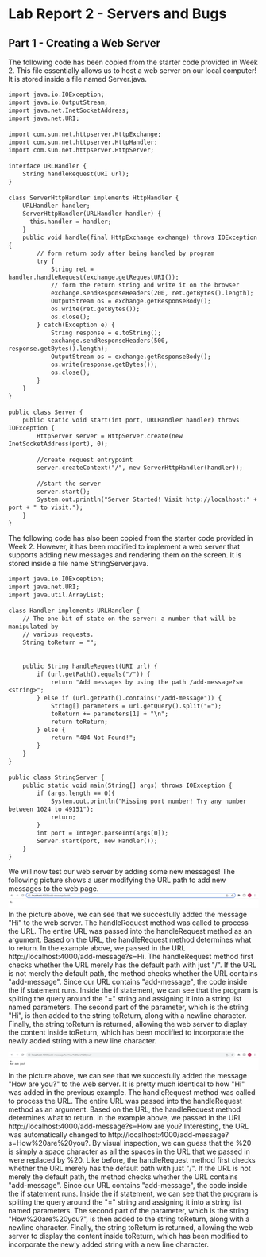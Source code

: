 # Lab Report 2 - Servers and Bugs

## Part 1 - Creating a Web Server
The following code has been copied from the starter code provided in Week 2. This file essentially allows us to host a web server on our local computer! It is stored inside a file named Server.java.
```
import java.io.IOException;
import java.io.OutputStream;
import java.net.InetSocketAddress;
import java.net.URI;

import com.sun.net.httpserver.HttpExchange;
import com.sun.net.httpserver.HttpHandler;
import com.sun.net.httpserver.HttpServer;

interface URLHandler {
    String handleRequest(URI url);
}

class ServerHttpHandler implements HttpHandler {
    URLHandler handler;
    ServerHttpHandler(URLHandler handler) {
      this.handler = handler;
    }
    public void handle(final HttpExchange exchange) throws IOException {
        // form return body after being handled by program
        try {
            String ret = handler.handleRequest(exchange.getRequestURI());
            // form the return string and write it on the browser
            exchange.sendResponseHeaders(200, ret.getBytes().length);
            OutputStream os = exchange.getResponseBody();
            os.write(ret.getBytes());
            os.close();
        } catch(Exception e) {
            String response = e.toString();
            exchange.sendResponseHeaders(500, response.getBytes().length);
            OutputStream os = exchange.getResponseBody();
            os.write(response.getBytes());
            os.close();
        }
    }
}

public class Server {
    public static void start(int port, URLHandler handler) throws IOException {
        HttpServer server = HttpServer.create(new InetSocketAddress(port), 0);

        //create request entrypoint
        server.createContext("/", new ServerHttpHandler(handler));

        //start the server
        server.start();
        System.out.println("Server Started! Visit http://localhost:" + port + " to visit.");
    }
}
```
The following code has also been copied from the starter code provided in Week 2. However, it has been modified to implement a web server that supports adding new messages and rendering them on the screen. It is stored inside a file name StringServer.java.
```
import java.io.IOException;
import java.net.URI;
import java.util.ArrayList;

class Handler implements URLHandler {
    // The one bit of state on the server: a number that will be manipulated by
    // various requests.
    String toReturn = "";


    public String handleRequest(URI url) {
        if (url.getPath().equals("/")) {
            return "Add messages by using the path /add-message?s=<string>";
        } else if (url.getPath().contains("/add-message")) {
            String[] parameters = url.getQuery().split("=");
            toReturn += parameters[1] + "\n";
            return toReturn;
        } else {
            return "404 Not Found!";
        }
    }
}

public class StringServer {
    public static void main(String[] args) throws IOException {
        if (args.length == 0){
            System.out.println("Missing port number! Try any number between 1024 to 49151");
            return;
        }
        int port = Integer.parseInt(args[0]);
        Server.start(port, new Handler());
    }
}
```
We will now test our web server by adding some new messages! The following picture shows a user modifying the URL path to add new messages to the web page.
![add-new-message1](add-new-message1.png)
In the picture above, we can see that we succesfully added the message "Hi" to the web server. The handleRequest method was called to process the URL. The entire URL was passed into the handleRequest method as an argument. Based on the URL, the handleRequest method determines what to return. In the example above, we passed in the URL http://localhost:4000/add-message?s=Hi. The handleRequest method first checks whether the URL merely has the default path with just "/". If the URL is not merely the default path, the method checks whether the URL contains "add-message". Since our URL contains "add-message", the code inside the if statement runs. Inside the if statement, we can see that the program is spliting the query around the "=" string and assigning it into a string list named parameters. The second part of the parameter, which is the string "Hi", is then added to the string toReturn, along with a newline character. Finally, the string toReturn is returned, allowing the web server to display the content inside toReturn, which has been modified to incorporate the newly added string with a new line character.

![add-new-message2](add-new-message2.png)
In the picture above, we can see that we succesfully added the message "How are you?" to the web server. It is pretty much identical to how "Hi" was added in the previous example. The handleRequest method was called to process the URL. The entire URL was passed into the handleRequest method as an argument. Based on the URL, the handleRequest method determines what to return. In the example above, we passed in the URL http://localhost:4000/add-message?s=How are you? Interesting, the URL was automatically changed to http://localhost:4000/add-message?s=How%20are%20you?. By visual inspection, we can guess that the %20 is simply a space character as all the spaces in the URL that we passed in were replaced by %20. Like before, the handleRequest method first checks whether the URL merely has the default path with just "/". If the URL is not merely the default path, the method checks whether the URL contains "add-message". Since our URL contains "add-message", the code inside the if statement runs. Inside the if statement, we can see that the program is spliting the query around the "=" string and assigning it into a string list named parameters. The second part of the parameter, which is the string "How%20are%20you?", is then added to the string toReturn, along with a newline character. Finally, the string toReturn is returned, allowing the web server to display the content inside toReturn, which has been modified to incorporate the newly added string with a new line character.


